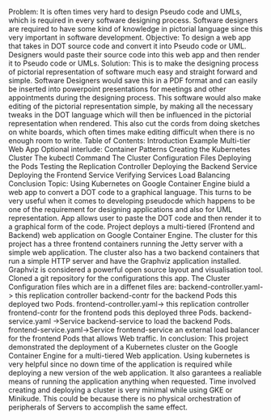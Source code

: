 Problem: It is often times very hard to design Pseudo code and UMLs, which is required in every software designing process.
Software designers are required to have some kind of knowledge in pictorial language since this very important in software development.
Objective: To design a web app that takes in DOT source code and convert it into Pseudo code or UML. 
Designers would paste their source code into this web app and then render it to Pseudo code or UMLs.
Solution: This is to make the designing process of pictorial representation of software much easy and straight forward and simple. Software Designers would save this in a PDF format and can easily be inserted into powerpoint presentations for meetings and other appointments during the designing process. This software would also make editing of the pictorial representation simple, by making all the necessary tweaks in the DOT language which will then be influenced in the pictorial representation when rendered. This also cut the cords from doing sketches on white boards, which often times make editing difficult when there is no enough room to write.
Table of Contents:
 Introduction
 Example Multi-tier Web App
 Optional interlude: Container Patterns
 Creating the Kubernetes Cluster
 The kubectl Command
 The Cluster Configuration Files
 Deploying the Pods
 Testing the Replication Controller
 Deploying the Backend Service
 Deploying the Frontend Service
 Verifying Services Load Balancing
 Conclusion
Topic: Using Kubernetes on Google Container Engine biuld a web app to convert a DOT code to a graphical language. 
This turns to be very useful when it comes to developing pseudocde which happens to be one of the requirement for designing applications and also for UML representation. 
App allows user to paste the DOT code and then render it to a graphical form of the code.
Project deploys a multi-tiered (Frontend and Backend) web application on Google Container Engine. 
The cluster for this project has a three frontend containers running the Jetty server with a simple web application. 
The cluster also has a two backend containers that run a simple HTTP server and have the Graphviz application installed. 
Graphviz is considered a powerful open source layout and visualisation tool. Cloned a git repository for the configurations this app. 
The Cluster Configuration files which are in a diffenet files are:
backend-controller.yaml-> this replication controller backend-contr for the backend Pods this deployed two Pods.
frontend-controller.yaml-> this replication controller frontend-contr for the frontend pods this deployed three Pods.
backend-service.yaml ->Service backend-service to load the backend Pods.
frontend-service.yaml->Service frontend-service an external load balancer for the frontend Pods that allows Web traffic.
In conclusion:
This project demonstrated the deployment of a Kubernetes cluster on the Google Container Engine for a multi-tiered Web application. 
Using kubernetes is very helpful since no down time of the application is required while deploying a new version of the web application. 
It also garantees a realiable means of running the application anything when requested. Time involved creating and deploying a cluster is very minimal while using GKE or Minikude. This could be because there is no physical orchestration of peripherals of Servers to accomplish the same effect.  
